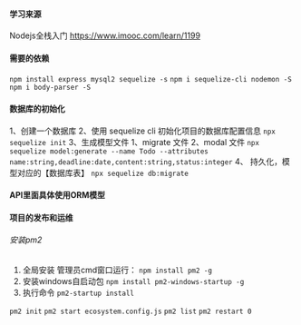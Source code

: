 #### 学习来源
Nodejs全栈入门
https://www.imooc.com/learn/1199
#### 需要的依赖
`npm install express mysql2 sequelize -s`
`npm i sequelize-cli nodemon -S`
`npm i body-parser -S`
#### 数据库的初始化
1、创建一个数据库
2、使用 sequelize cli 初始化项目的数据库配置信息
`npx sequelize init`
3、生成模型文件
  1、migrate 文件
  2、modal 文件
  ` npx sequelize model:generate --name Todo --attributes name:string,deadline:date,content:string,status:integer `
4、 持久化，模型对应的【数据库表】
  ` npx sequelize db:migrate `
#### API里面具体使用ORM模型

#### 项目的发布和运维
###### 安装pm2
1) 全局安装
管理员cmd窗口运行： 
`npm install pm2 -g`
2) 安装windows自启动包
`npm install pm2-windows-startup -g`
3) 执行命令
`pm2-startup install`

`pm2 init`
`pm2 start ecosystem.config.js`
`pm2 list`
`pm2 restart 0`
